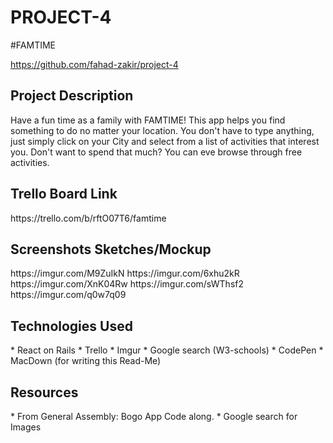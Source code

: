 # PROJECT-4

#FAMTIME

https://github.com/fahad-zakir/project-4


<h2>Project Description</h2>
Have a fun time as a family with FAMTIME!
This app helps you find something to do no matter your location.  You don't have to type anything, just simply click on your City and select from a list of activities that interest you. Don't want to spend that much?  You can eve browse through free activities.

<h2>Trello Board Link</h2>
https://trello.com/b/rftO07T6/famtime

<h2>Screenshots Sketches/Mockup</h2>
https://imgur.com/M9ZuIkN
https://imgur.com/6xhu2kR
https://imgur.com/XnK04Rw
https://imgur.com/sWThsf2
https://imgur.com/q0w7q09

<h2>Technologies Used</h2>
* React on Rails
* Trello
* Imgur
* Google search (W3-schools)
* CodePen
* MacDown (for writing this Read-Me)
	
<h2>Resources</h2>
* From General Assembly: Bogo App Code along.
* Google search for Images

